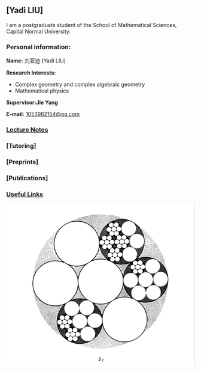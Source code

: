## [Yadi LIU]
I am a postgraduate student of the School of Mathematical Sciences, Capital Normal University.

### Personal information:

**Name:** 刘亚迪 (Yadi LIU)

**Research Interests:** 
* Complex geometry and complex algebraic geometry
* Mathematical physics

**Supervisor:Jie Yang** 

**E-mail:** 1053982154@qq.com

### [Lecture Notes](https://artinkevin.github.io/notes/)
### [Tutoring]
### [Preprints]
### [Publications]
### [Useful Links](https://artinkevin.github.io/Links/)

![图片](p-adic.png)

